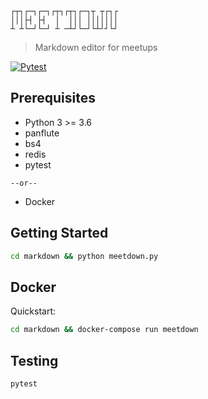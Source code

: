 ```
┌┬┐┌─┐┌─┐┌┬┐┌┬┐┌─┐┬ ┬┌┐┌
│││├┤ ├┤  │  │││ │││││││
┴ ┴└─┘└─┘ ┴ ─┴┘└─┘└┴┘┘└┘
```
> Markdown editor for meetups

[![Pytest](https://github.com/frontdesk/meetdown/actions/workflows/pytest.yml/badge.svg)](https://github.com/frontdesk/meetdown/actions/workflows/pytest.yml)

## Prerequisites

* Python 3 >= 3.6
* panflute
* bs4
* redis
* pytest 

`--or--` 

* Docker

## Getting Started

```bash
cd markdown && python meetdown.py
```

## Docker

Quickstart:
```bash
cd markdown && docker-compose run meetdown

```

## Testing

```bash
pytest
```
